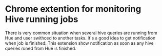 Chrome extention for monitoring Hive running jobs
==========================================

There is very common situation when several hive queries are running from Hue and user swithced to another tasks. It's a good idea to get notification when job is finished.
This extension show notification as soon as any hive queries runed from Hue is finished.